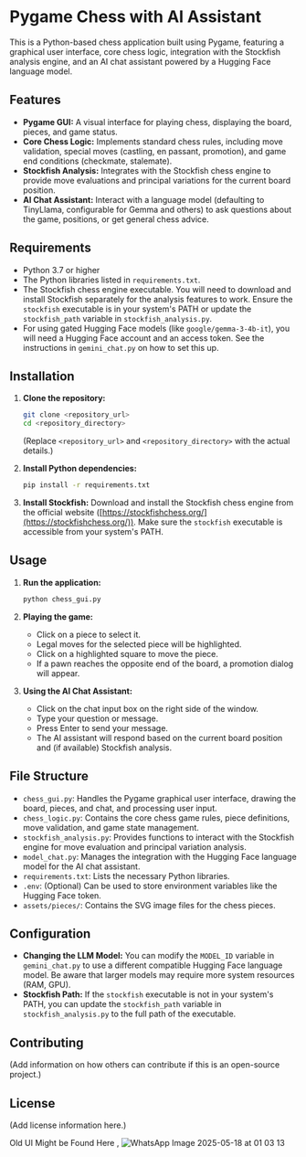 # Pygame Chess with AI Assistant

This is a Python-based chess application built using Pygame, featuring a graphical user interface, core chess logic, integration with the Stockfish analysis engine, and an AI chat assistant powered by a Hugging Face language model.

## Features

*   **Pygame GUI:** A visual interface for playing chess, displaying the board, pieces, and game status.
*   **Core Chess Logic:** Implements standard chess rules, including move validation, special moves (castling, en passant, promotion), and game end conditions (checkmate, stalemate).
*   **Stockfish Analysis:** Integrates with the Stockfish chess engine to provide move evaluations and principal variations for the current board position.
*   **AI Chat Assistant:** Interact with a language model (defaulting to TinyLlama, configurable for Gemma and others) to ask questions about the game, positions, or get general chess advice.

## Requirements

*   Python 3.7 or higher
*   The Python libraries listed in `requirements.txt`.
*   The Stockfish chess engine executable. You will need to download and install Stockfish separately for the analysis features to work. Ensure the `stockfish` executable is in your system's PATH or update the `stockfish_path` variable in `stockfish_analysis.py`.
*   For using gated Hugging Face models (like `google/gemma-3-4b-it`), you will need a Hugging Face account and an access token. See the instructions in `gemini_chat.py` on how to set this up.

## Installation

1.  **Clone the repository:**
    ```bash
    git clone <repository_url>
    cd <repository_directory>
    ```
    (Replace `<repository_url>` and `<repository_directory>` with the actual details.)

2.  **Install Python dependencies:**
    ```bash
    pip install -r requirements.txt
    ```

3.  **Install Stockfish:**
    Download and install the Stockfish chess engine from the official website ([https://stockfishchess.org/](https://stockfishchess.org/)). Make sure the `stockfish` executable is accessible from your system's PATH.

## Usage

1.  **Run the application:**
    ```bash
    python chess_gui.py
    ```

2.  **Playing the game:**
    *   Click on a piece to select it.
    *   Legal moves for the selected piece will be highlighted.
    *   Click on a highlighted square to move the piece.
    *   If a pawn reaches the opposite end of the board, a promotion dialog will appear.

3.  **Using the AI Chat Assistant:**
    *   Click on the chat input box on the right side of the window.
    *   Type your question or message.
    *   Press Enter to send your message.
    *   The AI assistant will respond based on the current board position and (if available) Stockfish analysis.

## File Structure

*   `chess_gui.py`: Handles the Pygame graphical user interface, drawing the board, pieces, and chat, and processing user input.
*   `chess_logic.py`: Contains the core chess game rules, piece definitions, move validation, and game state management.
*   `stockfish_analysis.py`: Provides functions to interact with the Stockfish engine for move evaluation and principal variation analysis.
*   `model_chat.py`: Manages the integration with the Hugging Face language model for the AI chat assistant.
*   `requirements.txt`: Lists the necessary Python libraries.
*   `.env`: (Optional) Can be used to store environment variables like the Hugging Face token.
*   `assets/pieces/`: Contains the SVG image files for the chess pieces.

## Configuration

*   **Changing the LLM Model:** You can modify the `MODEL_ID` variable in `gemini_chat.py` to use a different compatible Hugging Face language model. Be aware that larger models may require more system resources (RAM, GPU).
*   **Stockfish Path:** If the `stockfish` executable is not in your system's PATH, you can update the `stockfish_path` variable in `stockfish_analysis.py` to the full path of the executable.

## Contributing

(Add information on how others can contribute if this is an open-source project.)

## License

(Add license information here.)

Old UI Might be Found Here ,
![WhatsApp Image 2025-05-18 at 01 03 13](https://github.com/user-attachments/assets/b5b641b1-9546-4647-9c46-2b80bfa7b708)


